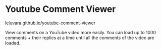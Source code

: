 # Youtube Comment Viewer

[leluvara.github.io/youtube-comment-viewer](https://leluvara.github.io/youtube-comment-viewer)

View comments on a YouTube video more easily. You can load up to 1000 comments + their replies at a time until all the comments of the video are loaded.
